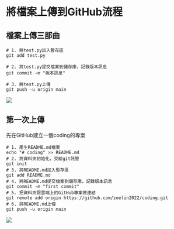 # 將檔案上傳到GitHub流程

## 檔案上傳三部曲
```git
# 1. 將test.py加入暫存區
git add test.py

# 2. 將test.py提交檔案到儲存庫，記錄版本訊息
git commit -m "版本訊息"

# 3. 將test.py上傳
git push -u origin main
```
![](https://i.imgur.com/qWcgYG1.png)

## 第一次上傳
先在GitHub建立一個coding的專案

```git
# 1. 產生README.md檔案
echo "# coding" >> README.md
# 2. 將資料夾初始化，交給git託管
git init
# 3. 將README.md加入暫存區
git add README.md
# 4. 將README.md提交檔案到儲存庫，記錄版本訊息
git commit -m "first commit"
# 5. 把資料夾跟雲端上的GitHub專案做連結
git remote add origin https://github.com/zoelin2022/coding.git
# 6. 將README.md上傳
git push -u origin main
```
![](https://i.imgur.com/RuyEucO.png)

